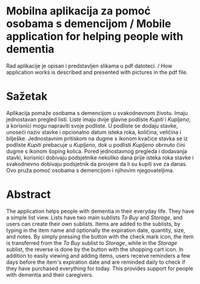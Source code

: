 # Mobilna aplikacija za pomoć osobama s demencijom / Mobile application for helping people with dementia
Rad aplikacije je opisan i predstavljen slikama u pdf datoteci. / How application works is described and presented with pictures in the pdf file. 

# Sažetak
Aplikacija pomaže osobama s demencijom u svakodnevnom životu. Imaju jednostavan pregled listi. Liste imaju dvije glavne podliste _Kupiti_ i _Kupljeno_, a korisnici mogu napraviti svoje podliste. U podliste se dodaju stavke, unoseći naziv stavke i opcionalno datum isteka roka, količina, veličina i bilješke. Jednostavnim pritiskom na dugme s ikonom kvačice stavka se iz podliste _Kupiti_ prebacuje u _Kupljeno_, dok u podlisti _Kupljeno_ obrnuto čini dugme s ikonom šoping kolica. Pored jednostavnog pregleda i dodavanja stavki, korisnici dobivaju podsjetnike nekoliko dana prije isteka roka stavke i svakodnevno dobivaju podsjetnik da provjere da li su kupili sve za danas. Ovo pruža pomoć osobama s demencijom i njihovim njegovateljima.

# Abstract
The application helps people with dementia in their everyday life. They have a simple list view. Lists have two main sublists _To Buy_ and _Storage_, and users can create their own sublists. Items are added to the sublists, by typing in the item name and optionally the expiration date, quantity, size, and notes. By simply pressing the button with the check mark icon, the item is transferred from the _To Buy_ sublist to _Storage_, while in the _Storage_
sublist, the reverse is done by the button with the shopping cart icon. In addition to easily viewing and adding items, users receive reminders a few days before the item's expiration date and are reminded daily to check if they have purchased everything for today. This provides support for people with dementia 
and their caregivers.
